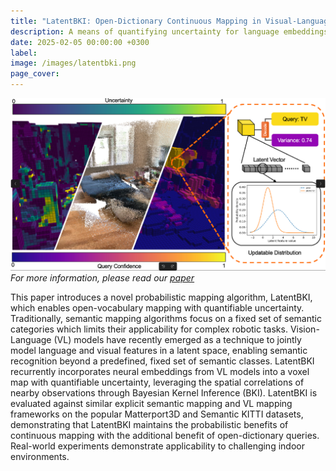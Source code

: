 ```yaml
---
title: "LatentBKI: Open-Dictionary Continuous Mapping in Visual-Language Latent Spaces with Quantifiable Uncertainty"
description: A means of quantifying uncertainty for language embeddings in robotic maps.
date: 2025-02-05 00:00:00 +0300
label: 
image: /images/latentbki.png
page_cover:
---
```

![Wireframe](/images/latentbki.png)
*For more information, please read our [paper](https://arxiv.org/abs/2410.11783)*

This paper introduces a novel probabilistic mapping algorithm, LatentBKI, which enables open-vocabulary mapping with quantifiable uncertainty. Traditionally, semantic mapping algorithms focus on a fixed set of semantic categories which limits their applicability for complex robotic tasks. Vision-Language (VL) models have recently emerged as a technique to jointly model language and visual features in a latent space, enabling semantic recognition beyond a predefined, fixed set of semantic classes. LatentBKI recurrently incorporates neural embeddings from VL models into a voxel map with quantifiable uncertainty, leveraging the spatial correlations of nearby observations through Bayesian Kernel Inference (BKI). LatentBKI is evaluated against similar explicit semantic mapping and VL mapping frameworks on the popular Matterport3D and Semantic KITTI datasets, demonstrating that LatentBKI maintains the probabilistic benefits of continuous mapping with the additional benefit of open-dictionary queries. Real-world experiments demonstrate applicability to challenging indoor environments. 
